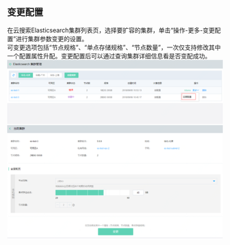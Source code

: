 ## 变更配置
在云搜索Elasticsearch集群列表页，选择要扩容的集群，单击“操作-更多-变更配置”进行集群参数变更的设置。</br>
可变更选项包括“节点规格”、“单点存储规格”、“节点数量”，一次仅支持修改其中一个配置属性升配。变更配置后可以通过查询集群详细信息看是否变配成功。
 ![查询1](https://github.com/jdcloudcom/cn/blob/Elasticsearch/image/Internet-Middleware/JCS%20for%20Elasticsearch/变更ES-01.png)
 ![查询1](https://github.com/jdcloudcom/cn/blob/Elasticsearch/image/Internet-Middleware/JCS%20for%20Elasticsearch/变更ES-02.png)
